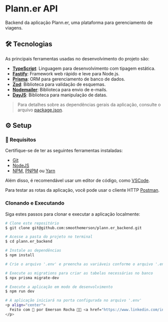 # Plann.er API

Backend da aplicação Plann.er, uma plataforma para gerenciamento de viagens.

## 🛠 Tecnologias

As principais ferramentas usadas no desenvolvimento do projeto são:

- **[TypeScript](https://www.typescriptlang.org/)**: Linguagem para desenvolvimento com tipagem estática.
- **[Fastify](https://fastify.dev/)**: Framework web rápido e leve para Node.js.
- **[Prisma](https://www.prisma.io/)**: ORM para gerenciamento de banco de dados.
- **[Zod](https://zod.dev/)**: Biblioteca para validação de esquemas.
- **[Nodemailer](https://nodemailer.com/)**: Biblioteca para envio de e-mails.
- **[DayJS](https://day.js.org/)**: Biblioteca para manipulação de datas.

> Para detalhes sobre as dependências gerais da aplicação, consulte o arquivo [package.json](./package.json).

## ⚙ Setup

### 📝 Requisitos

Certifique-se de ter as seguintes ferramentas instaladas:

- [Git](https://git-scm.com)
- [NodeJS](https://nodejs.org/en/)
- [NPM](https://www.npmjs.com/), [PNPM](https://pnpm.io/pt/) ou [Yarn](https://yarnpkg.com/)

Além disso, é recomendável usar um editor de código, como [VSCode](https://code.visualstudio.com/).

Para testar as rotas da aplicação, você pode usar o cliente HTTP [Postman](https://www.postman.com/).

### Clonando e Executando

Siga estes passos para clonar e executar a aplicação localmente:

```bash
# Clone este repositório
$ git clone git@github.com:smoothemerson/plann.er_backend.git

# Acesse a pasta do projeto no terminal
$ cd plann.er_backend

# Instale as dependências
$ npm install

# Crie o arquivo '.env' e preencha as variáveis conforme o arquivo '.env.example'

# Execute as migrations para criar as tabelas necessárias no banco
$ npx prisma migrate-dev

# Execute a aplicação em modo de desenvolvimento
$ npm run dev

# A aplicação iniciará na porta configurada no arquivo '.env'
<p align="center">
  Feito com 💜 por Emerson Rocha 👋🏽 <a href="https://www.linkedin.com/in/smthemerson/" target="_blank">Entre em contato!</a>  
</p>